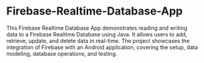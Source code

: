 # Firebase-Realtime-Database-App
This Firebase Realtime Database App demonstrates reading and writing data to a Firebase Realtime Database using Java. It allows users to add, retrieve, update, and delete data in real-time. The project showcases the integration of Firebase with an Android application, covering the setup, data modeling, database operations, and testing.
